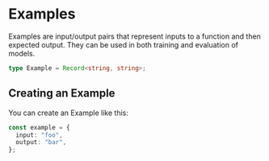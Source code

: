 ---
---

# Examples

Examples are input/output pairs that represent inputs to a function and then expected output. They can be used in both training and evaluation of models.

```typescript
type Example = Record<string, string>;
```

## Creating an Example

You can create an Example like this:

```typescript
const example = {
  input: "foo",
  output: "bar",
};
```

